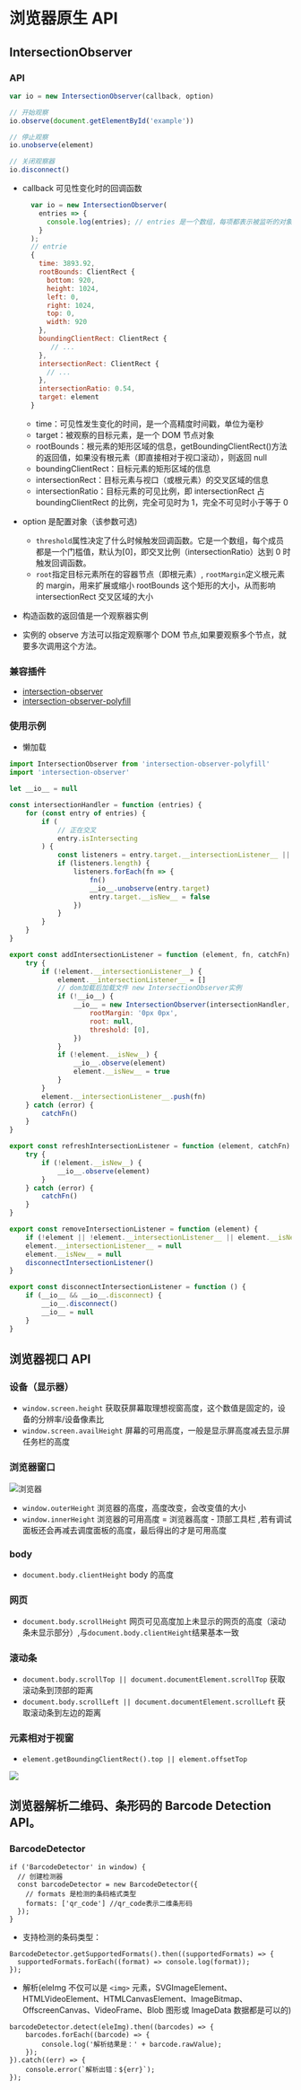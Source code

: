 # 浏览器原生 API

## IntersectionObserver

### API

```js
var io = new IntersectionObserver(callback, option)

// 开始观察
io.observe(document.getElementById('example'))

// 停止观察
io.unobserve(element)

// 关闭观察器
io.disconnect()
```

-   callback 可见性变化时的回调函数

    ```js
      var io = new IntersectionObserver(
        entries => {
          console.log(entries); // entries 是一个数组，每项都表示被监听的对象
        }
      );
      // entrie
      {
        time: 3893.92,
        rootBounds: ClientRect {
          bottom: 920,
          height: 1024,
          left: 0,
          right: 1024,
          top: 0,
          width: 920
        },
        boundingClientRect: ClientRect {
           // ...
        },
        intersectionRect: ClientRect {
          // ...
        },
        intersectionRatio: 0.54,
        target: element
      }
    ```

    -   time：可见性发生变化的时间，是一个高精度时间戳，单位为毫秒
    -   target：被观察的目标元素，是一个 DOM 节点对象
    -   rootBounds：根元素的矩形区域的信息，getBoundingClientRect()方法的返回值，如果没有根元素（即直接相对于视口滚动），则返回 null
    -   boundingClientRect：目标元素的矩形区域的信息
    -   intersectionRect：目标元素与视口（或根元素）的交叉区域的信息
    -   intersectionRatio：目标元素的可见比例，即 intersectionRect 占 boundingClientRect 的比例，完全可见时为 1，完全不可见时小于等于 0

-   option 是配置对象（该参数可选)
    -   `threshold`属性决定了什么时候触发回调函数。它是一个数组，每个成员都是一个门槛值，默认为[0]，即交叉比例（intersectionRatio）达到 0 时触发回调函数。
    -   `root`指定目标元素所在的容器节点（即根元素）, `rootMargin`定义根元素的 margin，用来扩展或缩小 rootBounds 这个矩形的大小，从而影响 intersectionRect 交叉区域的大小
-   构造函数的返回值是一个观察器实例
-   实例的 observe 方法可以指定观察哪个 DOM 节点,如果要观察多个节点，就要多次调用这个方法。

### 兼容插件

-   [intersection-observer](https://www.npmjs.com/package/intersection-observer)
-   [intersection-observer-polyfill](https://www.npmjs.com/package/intersection-observer-polyfill)

### 使用示例

-   懒加载

```js
import IntersectionObserver from 'intersection-observer-polyfill'
import 'intersection-observer'

let __io__ = null

const intersectionHandler = function (entries) {
    for (const entry of entries) {
        if (
            // 正在交叉
            entry.isIntersecting
        ) {
            const listeners = entry.target.__intersectionListener__ || []
            if (listeners.length) {
                listeners.forEach(fn => {
                    fn()
                    __io__.unobserve(entry.target)
                    entry.target.__isNew__ = false
                })
            }
        }
    }
}

export const addIntersectionListener = function (element, fn, catchFn) {
    try {
        if (!element.__intersectionListener__) {
            element.__intersectionListener__ = []
            // dom加载后加载文件 new IntersectionObserver实例
            if (!__io__) {
                __io__ = new IntersectionObserver(intersectionHandler, {
                    rootMargin: '0px 0px',
                    root: null,
                    threshold: [0],
                })
            }
            if (!element.__isNew__) {
                __io__.observe(element)
                element.__isNew__ = true
            }
        }
        element.__intersectionListener__.push(fn)
    } catch (error) {
        catchFn()
    }
}

export const refreshIntersectionListener = function (element, catchFn) {
    try {
        if (!element.__isNew__) {
            __io__.observe(element)
        }
    } catch (error) {
        catchFn()
    }
}

export const removeIntersectionListener = function (element) {
    if (!element || !element.__intersectionListener__ || element.__isNew__ === undefined) return
    element.__intersectionListener__ = null
    element.__isNew__ = null
    disconnectIntersectionListener()
}

export const disconnectIntersectionListener = function () {
    if (__io__ && __io__.disconnect) {
        __io__.disconnect()
        __io__ = null
    }
}
```

## 浏览器视口 API

### 设备（显示器）

-   `window.screen.height` 获取获屏幕取理想视窗高度，这个数值是固定的，设备的分辨率/设备像素比
-   `window.screen.availHeight` 屏幕的可用高度，一般是显示屏高度减去显示屏任务栏的高度

### 浏览器窗口

![浏览器](./images/浏览器.png)

-   `window.outerHeight` 浏览器的高度，高度改变，会改变值的大小
-   `window.innerHeight` 浏览器的可用高度 = 浏览器高度 - 顶部工具栏 ,若有调试面板还会再减去调度面板的高度，最后得出的才是可用高度

### body

-   `document.body.clientHeight` body 的高度

### 网页

-   `document.body.scrollHeight` 网页可见高度加上未显示的网页的高度（滚动条未显示部分）,与`document.body.clientHeight`结果基本一致

### 滚动条

-   `document.body.scrollTop || document.documentElement.scrollTop` 获取滚动条到顶部的距离
-   `document.body.scrollLeft || document.documentElement.scrollLeft` 获取滚动条到左边的距离

### 元素相对于视窗

-   `element.getBoundingClientRect().top || element.offsetTop`

![](../性能优化/assets/浏览器视图.jpeg)

## 浏览器解析二维码、条形码的 Barcode Detection API。

### BarcodeDetector

```
if ('BarcodeDetector' in window) {
  // 创建检测器
  const barcodeDetector = new BarcodeDetector({
    // formats 是检测的条码格式类型
    formats: ['qr_code'] //qr_code表示二维条形码
  });
}
```

-   支持检测的条码类型：

```
BarcodeDetector.getSupportedFormats().then((supportedFormats) => {
  supportedFormats.forEach((format) => console.log(format));
});
```

-   解析(eleImg 不仅可以是 `<img>` 元素，SVGImageElement、HTMLVideoElement、HTMLCanvasElement、ImageBitmap、OffscreenCanvas、VideoFrame、Blob 图形或 ImageData 数据都是可以的)

```
barcodeDetector.detect(eleImg).then((barcodes) => {
    barcodes.forEach((barcode) => {
        console.log('解析结果是：' + barcode.rawValue);
    });
}).catch((err) => {
    console.error(`解析出错：${err}`);
});

```
